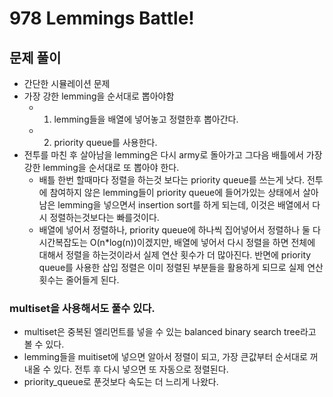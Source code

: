 # 978 Lemmings Battle!

## 문제 풀이

- 간단한 시뮬레이션 문제
- 가장 강한 lemming을 순서대로 뽑아야함
  - 1. lemming들을 배열에 넣어놓고 정렬한후 뽑아간다.
  - 2. priority queue를 사용한다.
- 전투를 마친 후 살아남을 lemming은 다시 army로 돌아가고 그다음 배틀에서 가장 강한 lemming을 순서대로 또 뽑아야 한다.
  - 배틀 한번 할때마다 정렬을 하는것 보다는 priority queue를 쓰는게 낫다. 전투에 참여하지 않은 lemming들이 priority queue에 들어가있는 상태에서 살아남은 lemming을 넣으면서 insertion sort를 하게 되는데, 이것은 배열에서 다시 정렬하는것보다는 빠를것이다.
  - 배열에 넣어서 정렬하나, priority queue에 하나씩 집어넣어서 정렬하나 둘 다 시간복잡도는 O(n\*log(n))이겠지만, 배열에 넣어서 다시 정렬을 하면 전체에 대해서 정렬을 하는것이라서 실제 연산 횟수가 더 많아진다. 반면에 priority queue를 사용한 삽입 정렬은 이미 정렬된 부분들을 활용하게 되므로 실제 연산횟수는 줄어들게 된다.

### multiset을 사용해서도 풀수 있다.

- multiset은 중복된 엘리먼트를 넣을 수 있는 balanced binary search tree라고 볼 수 있다.
- lemming들을 muitiset에 넣으면 알아서 정렬이 되고, 가장 큰값부터 순서대로 꺼내올 수 있다. 전투 후 다시 넣으면 또 자동으로 정렬된다.
- priority_queue로 푼것보다 속도는 더 느리게 나왔다.
